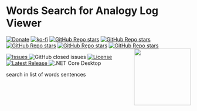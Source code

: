 # Words Search for Analogy Log Viewer
[![Donate](https://www.paypalobjects.com/en_US/i/btn/btn_donate_SM.gif)](https://www.paypal.com/donate/?business=MCP57TBRAAVXA&no_recurring=0&item_name=Support+Open+source+Projects+%28Analogy+Log+Viewer%2C+HDF5-CSHARP%2C+etc%29&currency_code=USD) [![ko-fi](https://ko-fi.com/img/githubbutton_sm.svg)](https://ko-fi.com/F1F77IVQT)
[![GitHub Repo stars](https://img.shields.io/badge/share%20on-reddit-red?logo=reddit)](https://reddit.com/submit?url=https://github.com/Analogy-LogViewer/Analogy.LogViewer.WordsSearch&title=Analogy.LogViewer.WorldsSearch)
[![GitHub Repo stars](https://img.shields.io/badge/share%20on-hacker%20news-orange?logo=ycombinator)](https://news.ycombinator.com/submitlink?u=https://github.com/Analogy-LogViewer/Analogy.LogViewer.WordsSearch)
[![GitHub Repo stars](https://img.shields.io/badge/share%20on-twitter-03A9F4?logo=twitter)](https://github.com/Analogy-LogViewer/Analogy.LogViewer.WordsSearch&t=Analogy.LogViewer)
[![GitHub Repo stars](https://img.shields.io/badge/share%20on-facebook-1976D2?logo=facebook)](https://www.facebook.com/sharer/sharer.php?u=https://github.com/Analogy-LogViewer/Analogy.LogViewer.WordsSearch)
[![GitHub Repo stars](https://img.shields.io/badge/share%20on-linkedin-3949AB?logo=linkedin)](https://github.com/Analogy-LogViewer/Analogy.LogViewer.WordsSearch&title=Analogy.LogViewer.WorldsSearch)
  <img src="./Assets/Analogy2.png" align="right" width="155px" height="155px">

<p align="center">
    
<a href="https://github.com/Analogy-LogViewer/Analogy.LogViewer.WorldsSearch/issues">    <img src="https://img.shields.io/github/issues/Analogy-LogViewer/Analogy.LogViewer.WorldsSearch"  alt="Issues" />
</a>
![GitHub closed issues](https://img.shields.io/github/issues-closed-raw/Analogy-LogViewer/Analogy.LogViewer.WorldsSearch)
<a href="https://github.com/Analogy-LogViewer/Analogy.LogViewer.WorldsSearch/blob/master/LICENSE.md">
    <img src="https://img.shields.io/github/license/Analogy-LogViewer/Analogy.LogViewer.WorldsSearch"  alt="License" />
</a>
<a href="https://github.com/Analogy-LogViewer/Analogy.LogViewer.WorldsSearch/releases">
    <img src="https://img.shields.io/github/v/release/Analogy-LogViewer/Analogy.LogViewer.WorldsSearch"  alt="Latest Release" />
</a>
 ![.NET Core Desktop](https://github.com/Analogy-LogViewer/Analogy.LogViewer.WorldsSearch/workflows/.NET%20Core%20Desktop/badge.svg)
</p>


search in list of words sentences
